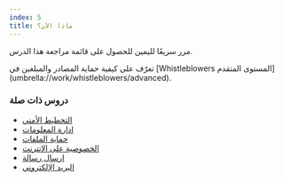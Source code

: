 ```yaml
---
index: 5
title: ماذا الآن؟
---
```

مرر سريعًا لليمين للحصول على قائمة مراجعة هذا الدرس.

تعرّف على كيفية حماية المصادر والمبلغين في [Whistleblowers المستوى المتقدم] (umbrella://work/whistleblowers/advanced).

### دروس ذات صلة

* [التخطيط الأمني](umbrella://assess-your-risk/security-planning)
* [ادارة المعلومات](umbrella://information/managing-information/beginner)
* [حماية الملفات](umbrella://information/protecting-files)
* [الخصوصية على الانترنت](umbrella://communications/online-privacy/advanced)
* [ارسال رسالة](umbrella://communications/sending-a-message)
* [البريد الإلكتروني](umbrella://communications/email)